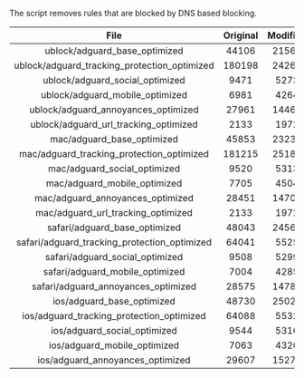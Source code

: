 The script removes rules that are blocked by DNS based blocking.


| File | Original | Modified |
|:----:|:-----:|:-----:|
| ublock/adguard_base_optimized | 44106 | 21562 |
| ublock/adguard_tracking_protection_optimized | 180198 | 24263 |
| ublock/adguard_social_optimized | 9471 | 5273 |
| ublock/adguard_mobile_optimized | 6981 | 4264 |
| ublock/adguard_annoyances_optimized | 27961 | 14467 |
| ublock/adguard_url_tracking_optimized | 2133 | 1972 |
| mac/adguard_base_optimized | 45853 | 23230 |
| mac/adguard_tracking_protection_optimized | 181215 | 25183 |
| mac/adguard_social_optimized | 9520 | 5313 |
| mac/adguard_mobile_optimized | 7705 | 4504 |
| mac/adguard_annoyances_optimized | 28451 | 14704 |
| mac/adguard_url_tracking_optimized | 2133 | 1972 |
| safari/adguard_base_optimized | 48043 | 24567 |
| safari/adguard_tracking_protection_optimized | 64041 | 5525 |
| safari/adguard_social_optimized | 9508 | 5299 |
| safari/adguard_mobile_optimized | 7004 | 4285 |
| safari/adguard_annoyances_optimized | 28575 | 14781 |
| ios/adguard_base_optimized | 48730 | 25026 |
| ios/adguard_tracking_protection_optimized | 64088 | 5532 |
| ios/adguard_social_optimized | 9544 | 5316 |
| ios/adguard_mobile_optimized | 7063 | 4326 |
| ios/adguard_annoyances_optimized | 29607 | 15275 |